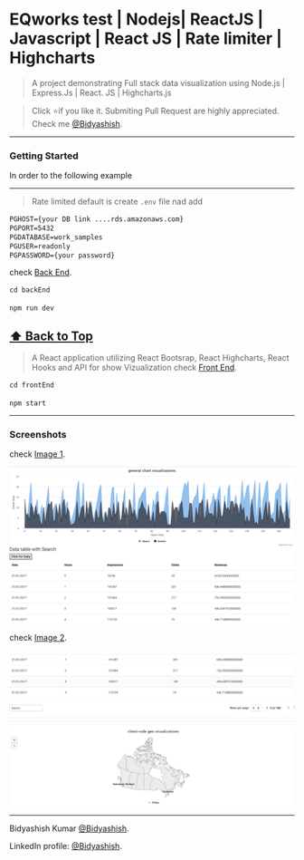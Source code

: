 # EQworks test | Nodejs| ReactJS | Javascript | React JS | Rate limiter | Highcharts
> A project demonstrating Full stack data visualization using Node.js | Express.Js | React. JS | Highcharts.js

> Click :star:if you like it. Submiting Pull Request are highly appreciated. Check me [@Bidyashish](https://www.bidyashish.com).


---

### Getting Started 

In order to the following example 


---
> Rate limited default is 
> create `.env` file nad add 

```
PGHOST={your DB link ....rds.amazonaws.com}
PGPORT=5432
PGDATABASE=work_samples
PGUSER=readonly
PGPASSWORD={your password}
```

check [Back End](/backEnd).
```
cd backEnd

npm run dev

```
**[⬆ Back to Top](#Getting-Started)**
---

> A React application utilizing React Bootsrap, React Highcharts, React Hooks and API for show Vizualization
check [Front End](/frontEnd).
```
cd frontEnd

npm start
```
---

### Screenshots

check [Image 1](/screeshots/im1.png).

![alt text](https://github.com/bidyashish/EQworks_Test/blob/master/screeshots/im1.png?raw=true)

check [Image 2](/screeshots/img2.png).

![alt text](https://github.com/bidyashish/EQworks_Test/blob/master/screeshots/img2.png?raw=true)


---
Bidyashish Kumar [@Bidyashish](https://www.bidyashish.com).

LinkedIn profile: [@Bidyashish](https://www.linkedin.com/in/bidyashish/).